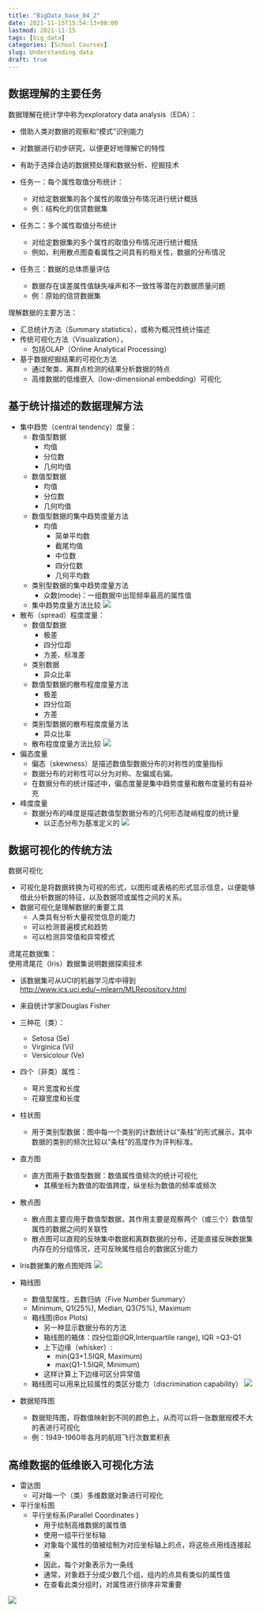 ```yaml
---
title: "BigData_base_04_2"
date: 2021-11-15T15:54:13+08:00
lastmod: 2021-11-15
tags: [big_data]
categories: [School Courses]
slug: Understanding data
draft: true
---
```

## 数据理解的主要任务
数据理解在统计学中称为exploratory data analysis（EDA）：    
- 借助人类对数据的观察和“模式”识别能力
- 对数据进行初步研究，以便更好地理解它的特性
- 有助于选择合适的数据预处理和数据分析、挖掘技术

- 任务一：每个属性取值分布统计：
    - 对给定数据集的各个属性的取值分布情况进行统计概括
    - 例：结构化的信贷数据集
- 任务二：多个属性取值分布统计
    - 对给定数据集的多个属性的取值分布情况进行统计概括
    - 例如，利用散点图查看属性之间具有的相关性，数据的分布情况
- 任务三：数据的总体质量评估
    - 数据存在误差属性值缺失噪声和不一致性等潜在的数据质量问题
    - 例：原始的信贷数据集

理解数据的主要方法：
- 汇总统计方法（Summary statistics），或称为概况性统计描述
- 传统可视化方法（Visualization），
    - 包括OLAP（Online Analytical Processing）
- 基于数据挖掘结果的可视化方法
    - 通过聚类、离群点检测的结果分析数据的特点
    - 高维数据的低维嵌入（low-dimensional embedding）可视化

## 基于统计描述的数据理解方法
- 集中趋势（central tendency）度量：
    - 数值型数据
        - 均值
        - 分位数
        - 几何均值
    - 数值型数据
        - 均值
        - 分位数
        - 几何均值
    - 数值型数据的集中趋势度量方法
        - 均值
            - 简单平均数
            - 截尾均值
            - 中位数
            - 四分位数
            - 几何平均数 
    - 类别型数据的集中趋势度量方法
        - 众数(mode)：一组数据中出现频率最高的属性值
    - 集中趋势度量方法比较
    ![](https://raw.githubusercontent.com/QizhengZou/Drawing_bed/main/20211115163455.png)
- 散布（spread）程度度量：
    - 数值型数据
        - 极差
        - 四分位距
        - 方差、标准差
    - 类别数据
        - 异众比率
    - 数值型数据的散布程度度量方法
        - 极差
        - 四分位距
        - 方差
    - 类别型数据的散布程度度量方法
        - 异众比率
    - 散布程度度量方法比较
    ![](https://raw.githubusercontent.com/QizhengZou/Drawing_bed/main/20211115163843.png)
- 偏态度量
    - 偏态（skewness）是描述数值型数据分布的对称性的度量指标
    - 数据分布的对称性可以分为对称、左偏或右偏。
    - 在数据分布的统计描述中，偏态度量是集中趋势度量和散布度量的有益补充
- 峰度度量
    - 数据分布的峰度是描述数值型数据分布的几何形态陡峭程度的统计量
        - 以正态分布为基准定义的
        ![](https://raw.githubusercontent.com/QizhengZou/Drawing_bed/main/20211115164215.png)

## 数据可视化的传统方法
数据可视化
- 可视化是将数据转换为可视的形式，以图形或表格的形式显示信息，以便能够借此分析数据的特征，以及数据项或属性之间的关系。
- 数据可视化是理解数据的重要工具
    - 人类具有分析大量视觉信息的能力
    - 可以检测普遍模式和趋势
    - 可以检测异常值和异常模式

鸢尾花数据集：   
使用鸢尾花（Iris）数据集说明数据探索技术
- 该数据集可从UCI的机器学习库中得到 http://www.ics.uci.edu/~mlearn/MLRepository.html
- 来自统计学家Douglas Fisher
- 三种花（类）：
    - Setosa (Se)
    - Virginica (Vi) 
    - Versicolour (Ve)
- 四个（非类）属性：
    - 萼片宽度和长度
    - 花瓣宽度和长度

- 柱状图
    - 用于类别型数据：图中每一个类别的计数统计以“条柱”的形式展示，其中数据的类别的频次比较以“条柱”的高度作为评判标准。
- 直方图
    - 直方图用于数值型数据：数值属性值频次的统计可视化
        - 其横坐标为数值的取值跨度，纵坐标为数值的频率或频次
- 散点图
    - 散点图主要应用于数值型数据，其作用主要是观察两个（或三个）数值型属性的数据之间的关联性
    - 散点图可以直观的反映集中数据和离群数据的分布，还能直接反映数据集内存在的分组情况，还可反映属性组合的数据区分能力
- Iris数据集的散点图矩阵
![](https://raw.githubusercontent.com/QizhengZou/Drawing_bed/main/20211115164608.png)
- 箱线图
    - 数值型属性，五数归纳（Five Number Summary）
    - Minimum, Q1(25%), Median, Q3(75%), Maximum
    - 箱线图(Box Plots) 
        - 另一种显示数据分布的方法
        - 箱线图的箱体：四分位距(IQR,Interquartile range), IQR =Q3-Q1
        - 上下边缘（whisker）:
            - min(Q3+1.5IQR, Maximum)
            - max(Q1-1.5IQR, Minimum) 
        - 这样计算上下边缘可区分异常值
    - 箱线图可以用来比较属性的类区分能力（discrimination capability）
![](https://raw.githubusercontent.com/QizhengZou/Drawing_bed/main/20211115164847.png)
- 数据矩阵图
    - 数据矩阵图，将数值映射到不同的颜色上，从而可以将一张数据规模不大的表进行可视化
    - 例：1949-1960年各月的航班飞行次数累积表
## 高维数据的低维嵌入可视化方法
- 雷达图
    - 可对每一个（类）多维数据对象进行可视化
- 平行坐标图
    - 平行坐标系(Parallel Coordinates )
        - 用于绘制高维数据的属性值
        - 使用一组平行坐标轴
        - 对象每个属性的值被绘制为对应坐标轴上的点，将这些点用线连接起来
        - 因此，每个对象表示为一条线
        - 通常，对象趋于分成少数几个组，组内的点具有类似的属性值
        - 在查看此类分组时，对属性进行排序非常重要
        
![](https://raw.githubusercontent.com/QizhengZou/Drawing_bed/main/20211115165600.png)







